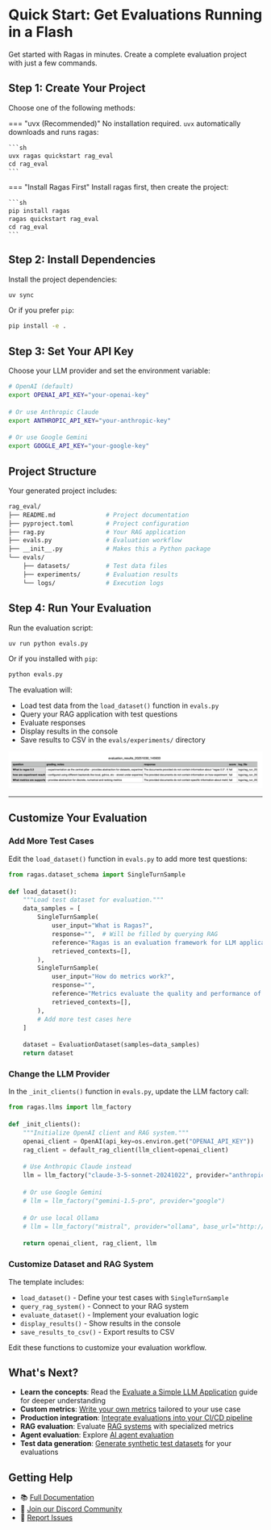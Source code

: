 # Quick Start: Get Evaluations Running in a Flash

Get started with Ragas in minutes. Create a complete evaluation project with just a few commands.

## Step 1: Create Your Project

Choose one of the following methods:

=== "uvx (Recommended)"
    No installation required. `uvx` automatically downloads and runs ragas:

    ```sh
    uvx ragas quickstart rag_eval
    cd rag_eval
    ```

=== "Install Ragas First"
    Install ragas first, then create the project:

    ```sh
    pip install ragas
    ragas quickstart rag_eval
    cd rag_eval
    ```

## Step 2: Install Dependencies

Install the project dependencies:

```sh
uv sync
```

Or if you prefer `pip`:

```sh
pip install -e .
```

## Step 3: Set Your API Key

Choose your LLM provider and set the environment variable:

```sh
# OpenAI (default)
export OPENAI_API_KEY="your-openai-key"

# Or use Anthropic Claude
export ANTHROPIC_API_KEY="your-anthropic-key"

# Or use Google Gemini
export GOOGLE_API_KEY="your-google-key"
```

## Project Structure

Your generated project includes:

```sh
rag_eval/
├── README.md              # Project documentation
├── pyproject.toml         # Project configuration
├── rag.py                 # Your RAG application
├── evals.py               # Evaluation workflow
├── __init__.py            # Makes this a Python package
└── evals/
    ├── datasets/          # Test data files
    ├── experiments/       # Evaluation results
    └── logs/              # Execution logs
```

## Step 4: Run Your Evaluation

Run the evaluation script:

```sh
uv run python evals.py
```

Or if you installed with `pip`:

```sh
python evals.py
```

The evaluation will:
- Load test data from the `load_dataset()` function in `evals.py`
- Query your RAG application with test questions
- Evaluate responses
- Display results in the console
- Save results to CSV in the `evals/experiments/` directory

![](../_static/imgs/results/rag_eval_result.png)

---

## Customize Your Evaluation

### Add More Test Cases

Edit the `load_dataset()` function in `evals.py` to add more test questions:

```python
from ragas.dataset_schema import SingleTurnSample

def load_dataset():
    """Load test dataset for evaluation."""
    data_samples = [
        SingleTurnSample(
            user_input="What is Ragas?",
            response="",  # Will be filled by querying RAG
            reference="Ragas is an evaluation framework for LLM applications",
            retrieved_contexts=[],
        ),
        SingleTurnSample(
            user_input="How do metrics work?",
            response="",
            reference="Metrics evaluate the quality and performance of LLM responses",
            retrieved_contexts=[],
        ),
        # Add more test cases here
    ]

    dataset = EvaluationDataset(samples=data_samples)
    return dataset
```

### Change the LLM Provider

In the `_init_clients()` function in `evals.py`, update the LLM factory call:

```python
from ragas.llms import llm_factory

def _init_clients():
    """Initialize OpenAI client and RAG system."""
    openai_client = OpenAI(api_key=os.environ.get("OPENAI_API_KEY"))
    rag_client = default_rag_client(llm_client=openai_client)

    # Use Anthropic Claude instead
    llm = llm_factory("claude-3-5-sonnet-20241022", provider="anthropic")

    # Or use Google Gemini
    # llm = llm_factory("gemini-1.5-pro", provider="google")

    # Or use local Ollama
    # llm = llm_factory("mistral", provider="ollama", base_url="http://localhost:11434")

    return openai_client, rag_client, llm
```

### Customize Dataset and RAG System

The template includes:
- `load_dataset()` - Define your test cases with `SingleTurnSample`
- `query_rag_system()` - Connect to your RAG system
- `evaluate_dataset()` - Implement your evaluation logic
- `display_results()` - Show results in the console
- `save_results_to_csv()` - Export results to CSV

Edit these functions to customize your evaluation workflow.

## What's Next?

- **Learn the concepts**: Read the [Evaluate a Simple LLM Application](evals.md) guide for deeper understanding
- **Custom metrics**: [Write your own metrics](../howtos/customizations/metrics/_write_your_own_metric.md) tailored to your use case
- **Production integration**: [Integrate evaluations into your CI/CD pipeline](../howtos/index.md)
- **RAG evaluation**: Evaluate [RAG systems](rag_eval.md) with specialized metrics
- **Agent evaluation**: Explore [AI agent evaluation](../howtos/applications/text2sql.md)
- **Test data generation**: [Generate synthetic test datasets](rag_testset_generation.md) for your evaluations

## Getting Help

- 📚 [Full Documentation](https://docs.ragas.io/)
- 💬 [Join our Discord Community](https://discord.gg/5djav8GGNZ)
- 🐛 [Report Issues](https://github.com/explodinggradients/ragas/issues)
